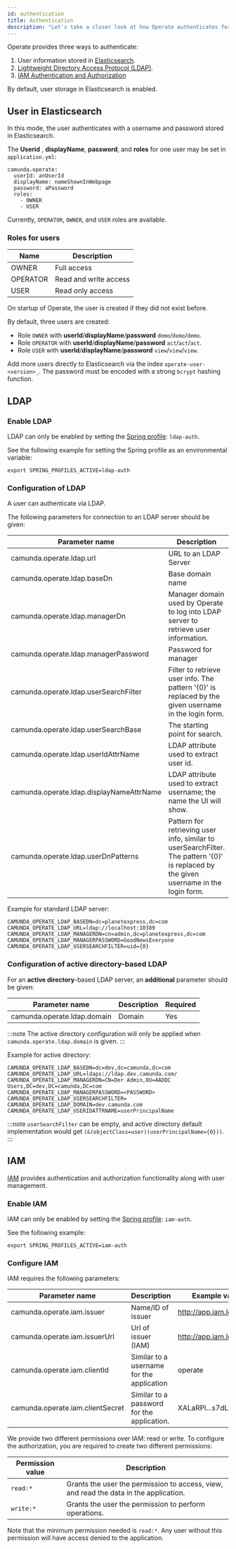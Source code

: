 ```yaml
---
id: authentication
title: Authentication
description: "Let's take a closer look at how Operate authenticates for use."
---
```


Operate provides three ways to authenticate:

1. User information stored in [Elasticsearch](#user-in-elasticsearch).
2. [Lightweight Directory Access Protocol (LDAP)](#ldap).
3. [IAM Authentication and Authorization](#iam)

By default, user storage in Elasticsearch is enabled.

## User in Elasticsearch

In this mode, the user authenticates with a username and password stored in Elasticsearch.

The **Userid** , **displayName**, **password**, and **roles** for one user may be set in `application.yml`:

```
camunda.operate:
  userId: anUserId
  displayName: nameShownInWebpage
  password: aPassword
  roles:
    - OWNER
    - USER
```

Currently, `OPERATOR`, `OWNER`, and `USER` roles are available.

### Roles for users
Name | Description 
-----|-------------
OWNER| Full access
OPERATOR| Read and write access
USER | Read only access

On startup of Operate, the user is created if they did not exist before.

By default, three users are created:
* Role `OWNER` with **userId**/**displayName**/**password** `demo`/`demo`/`demo`.
* Role `OPERATOR` with **userId**/**displayName**/**password** `act`/`act`/`act`.
* Role `USER` with **userId**/**displayName**/**password** `view`/`view`/`view`.

Add more users directly to Elasticsearch via the index `operate-user-<version>_`. The password must be encoded with a strong `bcrypt` hashing function.


## LDAP

### Enable LDAP

LDAP can only be enabled by setting the [Spring profile](https://docs.spring.io/spring-boot/docs/current/reference/html/spring-boot-features.html#boot-features-profiles): `ldap-auth`.

See the following example for setting the Spring profile as an environmental variable:

```
export SPRING_PROFILES_ACTIVE=ldap-auth
```

### Configuration of LDAP

A user can authenticate via LDAP.

The following parameters for connection to an LDAP server should be given:

 Parameter name | Description | Example | Required |
 | -- | -- | -- | -- |
 | camunda.operate.ldap.url | URL to an LDAP Server | ldaps://camunda.com/ | Yes |
 | camunda.operate.ldap.baseDn | Base domain name | dc=camunda,dc=com | Yes |
 | camunda.operate.ldap.managerDn | Manager domain used by Operate to log into LDAP server to retrieve user information. | cn=admin,dc=camunda,dc=com | Yes |
 | camunda.operate.ldap.managerPassword| Password for manager | | Yes |
 | camunda.operate.ldap.userSearchFilter | Filter to retrieve user info. The pattern '{0}' is replaced by the given username in the login form. | {0} | No, default is {0} |
 | camunda.operate.ldap.userSearchBase | The starting point for search.| ou=Support,dc=camunda,dc=com | No |
 | camunda.operate.ldap.userIdAttrName | LDAP attribute used to extract user id. | userPrincipalName | No |
 | camunda.operate.ldap.displayNameAttrName| LDAP attribute used to extract username; the name the UI will show. | userName | No |
 | camunda.operate.ldap.userDnPatterns| Pattern for retrieving user info, similar to userSearchFilter. The pattern '{0}' is replaced by the given username in the login form. | uid={0},ou=people | No |

Example for standard LDAP server:
```shell
CAMUNDA_OPERATE_LDAP_BASEDN=dc=planetexpress,dc=com
CAMUNDA_OPERATE_LDAP_URL=ldap://localhost:10389
CAMUNDA_OPERATE_LDAP_MANAGERDN=cn=admin,dc=planetexpress,dc=com
CAMUNDA_OPERATE_LDAP_MANAGERPASSWORD=GoodNewsEveryone
CAMUNDA_OPERATE_LDAP_USERSEARCHFILTER=uid={0}
```

### Configuration of active directory-based LDAP

For an **active directory**-based LDAP server, an **additional** parameter should be given:

 Parameter name | Description | Required |
 --------------|------------|---------
 camunda.operate.ldap.domain| Domain | Yes

:::note
The active directory configuration will only be applied when `camunda.operate.ldap.domain` is given.
:::

Example for active directory:

````shell
CAMUNDA_OPERATE_LDAP_BASEDN=dc=dev,dc=camunda,dc=com
CAMUNDA_OPERATE_LDAP_URL=ldaps://ldap.dev.camunda.com/
CAMUNDA_OPERATE_LDAP_MANAGERDN=CN=Der Admin,OU=AADDC Users,DC=dev,DC=camunda,DC=com
CAMUNDA_OPERATE_LDAP_MANAGERPASSWORD=<PASSWORD>
CAMUNDA_OPERATE_LDAP_USERSEARCHFILTER=
CAMUNDA_OPERATE_LDAP_DOMAIN=dev.camunda.com
CAMUNDA_OPERATE_LDAP_USERIDATTRNAME=userPrincipalName
````

:::note
`userSearchFilter` can be empty, and active directory default implementation would get `(&(objectClass=user)(userPrincipalName={0}))`.
:::

## IAM

[IAM](../../iam/what-is-iam/) provides authentication and authorization functionality along with user management.

### Enable IAM

IAM can only be enabled by setting the [Spring profile](https://docs.spring.io/spring-boot/docs/current/reference/html/spring-boot-features.html#boot-features-profiles): `iam-auth`.

See the following example:

```
export SPRING_PROFILES_ACTIVE=iam-auth
```

### Configure IAM
IAM requires the following parameters:

Parameter name | Description | Example value
---------------|-------------|---------------
camunda.operate.iam.issuer | Name/ID of issuer | http://app.iam.localhost
camunda.operate.iam.issuerUrl | Url of issuer (IAM) | http://app.iam.localhost
camunda.operate.iam.clientId | Similar to a username for the application | operate
camunda.operate.iam.clientSecret | Similar to a password for the application. | XALaRPl...s7dL7

We provide two different permissions over IAM: read or write.
To configure the authorization, you are required to create two different permissions:

Permission value | Description 
----------------|-------------
`read:*` | Grants the user the permission to access, view, and read the data in the application.
`write:*` | Grants the user the permission to perform operations.

Note that the minimum permission needed is `read:*`. Any user without this permission will have access denied to the application.
